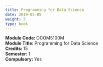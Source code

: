 ```yaml
---
title: Programming for Data Science
date: 2019-05-05
weight: 3
type: book
---
```


<b> Module Code: </b> OCOM5100M  <br>
<b> Module Title: </b> Programming for Data Science <br>
<b> Credits: </b> 15 <br> 
<b> Semester: </b> 1 <br> 
<b> Compulsory: </b> Yes <br>
